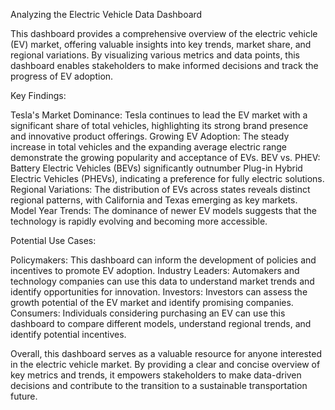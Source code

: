 Analyzing the Electric Vehicle Data Dashboard

This dashboard provides a comprehensive overview of the electric vehicle (EV) market, 
offering valuable insights into key trends, market share, and regional variations. 
By visualizing various metrics and data points, this dashboard enables stakeholders to 
make informed decisions and track the progress of EV adoption.

Key Findings:

Tesla's Market Dominance: Tesla continues to lead the EV market with a significant share of total vehicles, 
highlighting its strong brand presence and innovative product offerings.
Growing EV Adoption: The steady increase in total vehicles and the expanding average electric range 
demonstrate the growing popularity and acceptance of EVs.
BEV vs. PHEV: Battery Electric Vehicles (BEVs) significantly outnumber Plug-in Hybrid Electric Vehicles (PHEVs),
indicating a preference for fully electric solutions.
Regional Variations: The distribution of EVs across states reveals distinct regional patterns, 
with California and Texas emerging as key markets.
Model Year Trends: The dominance of newer EV models suggests that the technology is rapidly evolving 
and becoming more accessible.

Potential Use Cases:

Policymakers: This dashboard can inform the development of policies and incentives to promote EV adoption.
Industry Leaders: Automakers and technology companies can use this data to understand market trends 
and identify opportunities for innovation.
Investors: Investors can assess the growth potential of the EV market and identify promising companies.
Consumers: Individuals considering purchasing an EV can use this dashboard to compare different models,
understand regional trends, and identify potential incentives.

Overall, this dashboard serves as a valuable resource for anyone interested in the electric vehicle market. 
By providing a clear and concise overview of key metrics and trends, it empowers stakeholders to make data-driven 
decisions and contribute to the transition to a sustainable transportation future.








